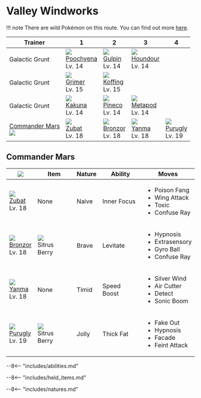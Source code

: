 # Valley Windworks

!!! note
    There are wild Pokémon on this route. You can find out more [here](../../wild_pokemon/valley_windworks/).


Trainer                       | 1                                 | 2                               | 3                                | 4
---                           | ---                               | ---                             | ---                              | ---
Galactic Grunt                | ![][261]<br>[Poochyena]<br>Lv. 14 | ![][316]<br>[Gulpin]<br>Lv. 14  | ![][228]<br>[Houndour]<br>Lv. 14 | &nbsp;
Galactic Grunt                | ![][088]<br>[Grimer]<br>Lv. 15    | ![][109]<br>[Koffing]<br>Lv. 15 | &nbsp;                           | &nbsp;
Galactic Grunt                | ![][014]<br>[Kakuna]<br>Lv. 14    | ![][204]<br>[Pineco]<br>Lv. 14  | ![][011]<br>[Metapod]<br>Lv. 14  | &nbsp;
[Commander Mars]<br>![][mars] | ![][041]<br>[Zubat]<br>Lv. 18     | ![][436]<br>[Bronzor]<br>Lv. 18 | ![][193]<br>[Yanma]<br>Lv. 18    | ![][432]<br>[Purugly]<br>Lv. 19

## Commander Mars

![][mars]                       | Item                              | Nature | Ability     | Moves
---                             | ---                               | ---    | ---         | ---
![][041]<br>[Zubat]<br>Lv. 18   | None                              | Naive  | Inner Focus | <ul><li>Poison Fang</li><li>Wing Attack</li><li>Toxic</li><li>Confuse Ray</li></ul>
![][436]<br>[Bronzor]<br>Lv. 18 | ![][sitrus-berry]<br>Sitrus Berry | Brave  | Levitate    | <ul><li>Hypnosis</li><li>Extrasensory</li><li>Gyro Ball</li><li>Confuse Ray</li></ul>
![][193]<br>[Yanma]<br>Lv. 18   | None                              | Timid  | Speed Boost | <ul><li>Silver Wind</li><li>Air Cutter</li><li>Detect</li><li>Sonic Boom</li></ul>
![][432]<br>[Purugly]<br>Lv. 19 | ![][sitrus-berry]<br>Sitrus Berry | Jolly  | Thick Fat   | <ul><li>Fake Out</li><li>Hypnosis</li><li>Facade</li><li>Feint Attack</li></ul>

--8<-- "includes/abilities.md"

--8<-- "includes/held_items.md"

--8<-- "includes/natures.md"

[Commander Mars]: #commander-mars
[Metapod]: ../../pokemons/011/
[Kakuna]: ../../pokemons/014/
[Zubat]: ../../pokemons/041/
[Grimer]: ../../pokemons/088/
[Koffing]: ../../pokemons/109/
[Yanma]: ../../pokemons/193/
[Pineco]: ../../pokemons/204/
[Houndour]: ../../pokemons/228/
[Poochyena]: ../../pokemons/261/
[Gulpin]: ../../pokemons/316/
[Purugly]: ../../pokemons/432/
[Bronzor]: ../../pokemons/436/
[sitrus-berry]: ../img/items/sitrus-berry.png
[011]: ../img/pokemon/011.png
[014]: ../img/pokemon/014.png
[041]: ../img/pokemon/041.png
[088]: ../img/pokemon/088.png
[109]: ../img/pokemon/109.png
[193]: ../img/pokemon/193.png
[204]: ../img/pokemon/204.png
[228]: ../img/pokemon/228.png
[261]: ../img/pokemon/261.png
[316]: ../img/pokemon/316.png
[432]: ../img/pokemon/432.png
[436]: ../img/pokemon/436.png
[mars]: ../img/trainer/mars.png
